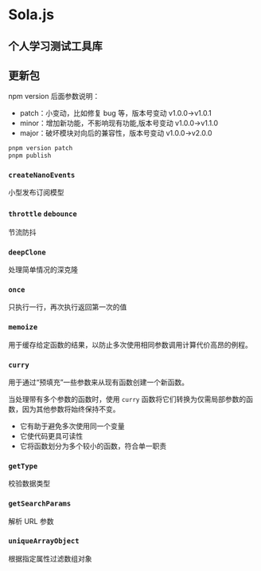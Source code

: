 # Sola.js

## 个人学习测试工具库

## 更新包

npm version 后面参数说明：

- patch：小变动，比如修复 bug 等，版本号变动 v1.0.0->v1.0.1
- minor：增加新功能，不影响现有功能,版本号变动 v1.0.0->v1.1.0
- major：破坏模块对向后的兼容性，版本号变动 v1.0.0->v2.0.0

```bash
pnpm version patch
pnpm publish
```

### `createNanoEvents`

小型发布订阅模型

### `throttle` `debounce`

节流防抖

### `deepClone`

处理简单情况的深克隆

### `once`

只执行一行，再次执行返回第一次的值

### `memoize`

用于缓存给定函数的结果，以防止多次使用相同参数调用计算代价高昂的例程。

### `curry`

用于通过“预填充”一些参数来从现有函数创建一个新函数。

当处理带有多个参数的函数时，使用 `curry` 函数将它们转换为仅需局部参数的函数，因为其他参数将始终保持不变。

- 它有助于避免多次使用同一个变量
- 它使代码更具可读性
- 它将函数划分为多个较小的函数，符合单一职责

### `getType `

校验数据类型

### `getSearchParams`

解析 URL 参数

### `uniqueArrayObject`

根据指定属性过滤数组对象
